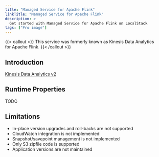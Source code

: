 ```yaml
---
title: "Managed Service for Apache Flink"
linkTitle: "Managed Service for Apache Flink"
description: >
  Get started with Managed Service for Apache Flink on LocalStack
tags: ["Pro image"]
---
```



{{< callout >}}
This service was formerly known as Kinesis Data Analytics for Apache Flink.
{{< /callout >}}

## Introduction

[Kinesis Data Analytics v2](https://docs.localstack.cloud/references/coverage/coverage_kinesisanalyticsv2/)

## Runtime Properties

TODO

## Limitations

- In-place version upgrades and roll-backs are not supported
- CloudWatch integration is not implemented
- Snapshot/savepoint management is not implemented
- Only S3 zipfile code is supported
- Application versions are not maintained
